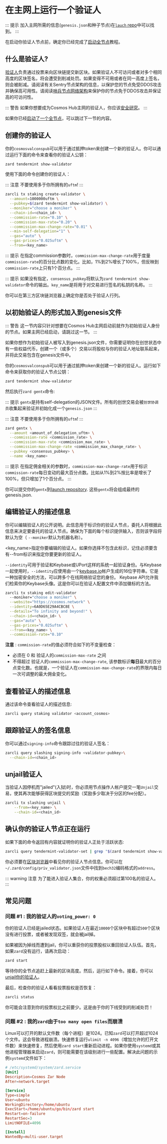 # 在主网上运行一个验证人

::: 提示
加入主网所需的信息(`genesis.json`和种子节点)在[`lauch` repo](https://github.com/cosmos/launch/tree/master/latest)中可以找到。
:::

在启动你验证人节点前，确定你已经完成了[启动全节点](../join-mainnet.md)教程。

## 什么是验证人?

[验证人](./overview.md)负责通过投票来向区块链提交新区块。如果验证人不可访问或者对多个相同高度的区块签名，将会遭受到削减处罚。如果变得不可用或者在同一高度上签名，则会被削减。请阅读有关Sentry节点架构的信息，以保护您的节点免受DDOS攻击并确保高可用性。请阅读[哨兵节点网络架构]()来保护你的节点免于DDOS攻击并保证高的可访问性。

::: 警告
如果你想要成为Cosmos Hub主网的验证人，你应该[安全研究](./security.md)。
:::

如果你已经[启动了一个全节点](../join-mainnet.md)，可以跳过下一节的内容。

## 创建你的验证人

你的`cosmosvalconspub`可以用于通过抵押token来创建一个新的验证人。你可以通过运行下面的命令来查看你的验证人公钥：

```bash
zard tendermint show-validator
```

使用下面的命令创建你的验证人：

::: 注意
不要使用多于你所拥有的`uftm`!
:::

```bash
zarcli tx staking create-validator \
  --amount=1000000uftm \
  --pubkey=$(zard tendermint show-validator) \
  --moniker="choose a moniker" \
  --chain-id=<chain_id> \
  --commission-rate="0.10" \
  --commission-max-rate="0.20" \
  --commission-max-change-rate="0.01" \
  --min-self-delegation="1" \
  --gas="auto" \
  --gas-prices="0.025uftm" \
  --from=<key_name>
```

::: 提示
在指定commission参数时，`commission-max-change-rate`用于度量`commission-rate`的百分比点数的变化。比如，1%到2%增长了100%，但反映到`commission-rate`上只有1个百分点。
:::

::: 提示
如果没有指定，`consensus_pubkey`将默认为`zard tendermint show-validator`命令的输出。`key_name`是将用于对交易进行签名的私钥的名称。
:::

你可以在第三方区块链浏览器上确定你是否处于验证人行列。

## 以初始验证人的形式加入到genesis文件

::: 警告
这一节内容只针对想要在Cosmos Hub主网启动前就作为初始验证人身份的节点。如果主网已经启动，请跳过这一节。
:::

如果你想作为初始验证人被写入到genesis.json文件，你需要证明你在创世状态中有一些权益代币，创建一个（或多个）交易以将股权与你的验证人地址联系起来，并将此交易包含在genesis文件中。

你的`cosmosvalconspub`可以用于通过抵押token来创建一个新的验证人。运行如下命令来获取你的验证人节点公钥：

```bash
zard tendermint show-validator
```

然后执行`zard gentx`命令:

::: 提示
`gentx`是持有self-delegation的JSON文件。所有的创世交易会被`创世协调员`收集起来验证并初始化成一个`genesis.json`
:::

::: 注意
不要使用多于你所拥有的`uftm`!
:::

```bash
zard gentx \
  --amount <amount_of_delegation_uftm> \
  --commission-rate <commission_rate> \
  --commission-max-rate <commission_max_rate> \
  --commission-max-change-rate <commission_max_change_rate> \
  --pubkey <consensus_pubkey> \
  --name <key_name>
```

::: 提示
在指定佣金相关的参数时，`commission-max-change-rate`用于标识`commission-rate`每日变动的最大百分点数。比如从1%到2%按比率是增长了100%，但只增加了1个百分点。
:::

你可以提交你的`gentx`到[launch repository](https://github.com/cosmos/launch). 这些`gentx`将会组成最终的genesis.json.

## 编辑验证人的描述信息

你可以编辑验证人的公开说明。此信息用于标识你的验证人节点，委托人将根据此信息来决定要委托的验证人节点。确保为下面的每个标识提供输入，否则该字段将默认为空（ `--moniker`默认为机器名称）。

<key_name>指定你要编辑的验证人。如果你选择不包含此标识，记住必须要含有--from标识来指定你要更新的验证人。

`--identity`可用于验证和Keybase或UPort这样的系统一起验证身份。与Keybase一起使用时，`--identity`应使用由一个[keybase.io](https://keybase.io/)帐户生成的16位字符串。它是一种加密安全的方法，可以跨多个在线网络验证您的身份。 Keybase API允许我们检索你的Keybase头像。这是你可以在验证人配置文件中添加徽标的方法。

```bash
zarcli tx staking edit-validator
  --moniker="choose a moniker" \
  --website="https://cosmos.network" \
  --identity=6A0D65E29A4CBC8E \
  --details="To infinity and beyond!" \
  --chain-id=<chain_id> \
  --gas="auto" \
  --gas-prices="0.025uftm" \
  --from=<key_name> \
  --commission-rate="0.10"
```

**注意** : `commission-rate`的值必须符合如下的不变量检查：

+ 必须在 0 和 验证人的`commission-max-rate` 之间
+ 不得超过 验证人的`commission-max-change-rate`, 该参数标识**每日**最大的百分点变化数。也就是，一个验证人在`commission-max-change-rate`的界限内每日一次可调整的最大佣金变化。


## 查看验证人的描述信息

通过该命令查看验证人的描述信息:

```bash
zarcli query staking validator <account_cosmos>
```

## 跟踪验证人的签名信息

你可以通过`signing-info`命令跟踪过往的验证人签名：

```bash
zarcli query slashing signing-info <validator-pubkey>\
  --chain-id=<chain_id>
```

## unjail验证人

当验证人因停机而"jailed"(入狱)时，你必须用节点操作人帐户提交一笔`Unjail`交易，使其再次能够获得区块提交的奖励（奖励多少取决于分区的fee分配）。

```bash
zarcli tx slashing unjail \
	--from=<key_name> \
	--chain-id=<chain_id>
```

## 确认你的验证人节点正在运行

如果下面的命令返回有内容就证明你的验证人正处于活跃状态:

```bash
zarcli query tendermint-validator-set | grep "$(zard tendermint show-validator)"
```

你必须要在[区块浏览器](https://explorecosmos.network/validators)中看见你的验证人节点信息。你可以在`~/.zard/config/priv_validator.json`文件中找到`bech32`编码格式的`address`。

::: warning 注意
为了能进入验证人集合，你的权重必须超过第100名的验证人。
:::

## 常见问题

### 问题 #1 : 我的验证人的`voting_power: 0`

你的验证人已经是jailed状态。如果验证人在最近`10000`个区块中有超过`500`个区块没有进行投票，或者被发现双签，就会被jail掉。

如果被因为掉线而遭到jail，你可以重获你的投票股权以重回验证人队伍。首先，如果`zard`没有运行，请再次启动：

```bash
zard start
```

等待你的全节点追赶上最新的区块高度。然后，运行如下命令。接着，你可以[unjail你的验证人]()。

最后，检查你的验证人看看投票股权是否恢复：

```bash
zarcli status
```

你可能会注意到你的投票权比之前要少。这是由于你的下线受到的削减处罚！


### 问题 #2 : 我的`zard`由于`too many open files`而崩溃

Linux可以打开的默认文件数（每个进程）是1024。已知`zard`可以打开超过1024个文件。这会导致进程崩溃。快速修复运行`ulimit -n 4096`（增加允许的打开文件数）来快速修复，然后使用`zard start`重新启动进程。如果你使用`systemd`或其他进程管理器来启动`zard`，则可能需要在该级别进行一些配置。解决此问题的示例`systemd`文件如下：

```toml
# /etc/systemd/system/zard.service
[Unit]
Description=Cosmos Zar Node
After=network.target

[Service]
Type=simple
User=ubuntu
WorkingDirectory=/home/ubuntu
ExecStart=/home/ubuntu/go/bin/zard start
Restart=on-failure
RestartSec=3
LimitNOFILE=4096

[Install]
WantedBy=multi-user.target
```
